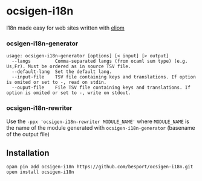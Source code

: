 # ocsigen-i18n

I18n made easy for web sites written with
[eliom](https://github.com/ocsigen/eliom)

### ocsigen-i18n-generator

```
usage: ocsigen-i18n-generator [options] [< input] [> output]
  --langs         Comma-separated langs (from ocaml sum type) (e.g. Us,Fr). Must be ordered as in source TSV file.
  --default-lang  Set the default lang.
  --input-file    TSV file containing keys and translations. If option is omited or set to -, read on stdin.
  --ouput-file    File TSV file containing keys and translations. If option is omited or set to -, write on stdout.
```

### ocsigen-i18n-rewriter

Use the `-ppx 'ocsigen-i18n-rewriter MODULE_NAME'` where `MODULE_NAME`
is the name of the module generated with `ocsigen-i18n-generator` (basename
of the output file)

## Installation

```
opam pin add ocsigen-i18n https://github.com/besport/ocsigen-i18n.git
opem install ocsigen-i18n
```
